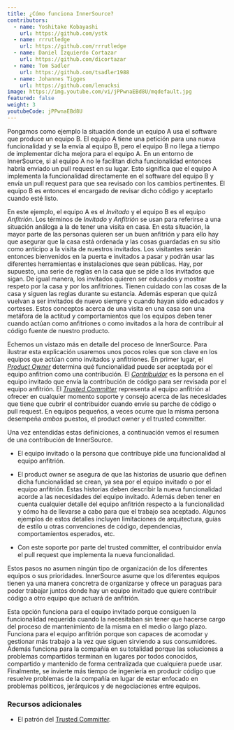 ```yaml
---
title: ¿Cómo funciona InnerSource?
contributors:
  - name: Yoshitake Kobayashi
    url: https://github.com/ystk
  - name: rrrutledge
    url: https://github.com/rrrutledge
  - name: Daniel Izquierdo Cortazar
    url: https://github.com/dicortazar
  - name: Tom Sadler
    url: https://github.com/tsadler1988
  - name: Johannes Tigges
    url: https://github.com/lenucksi
image: https://img.youtube.com/vi/jPPwnaEBd8U/mqdefault.jpg
featured: false
weight: 3
youtubeCode: jPPwnaEBd8U
---
```

<div class="paragraph">
<p>Pongamos como ejemplo la situación donde un equipo A usa el software que produce un equipo B.
El equipo A tiene una petición para una nueva funcionalidad y se la envía al equipo B, pero el equipo B no llega a tiempo de implementar dicha mejora para el equipo A.
En un entorno de InnerSource, si al equipo A no le facilitan dicha funcionalidad entonces habría enviado un pull request en su lugar.
Esto significa que el equipo A implementa la funcionalidad directamente en el software del equipo B y envía un pull request para que sea revisado con los cambios pertinentes.
El equipo B es entonces el encargado de revisar dicho código y aceptarlo cuando esté listo.</p>
</div>
<div class="paragraph">
<p>En este ejemplo, el equipo A es el <em>Invitado</em> y el equipo B es el equipo <em>Anfitrión</em>.
Los términos de <em>Invitado</em> y <em>Anfitrión</em> se usan para referirse a una situación análoga a la de tener una visita en casa.
En esta situación, la mayor parte de las personas quieren ser un buen anfitrión y para ello hay que asegurar que la casa está ordenada y las cosas guardadas en su sitio como anticipo a la visita de nuestros invitados. Los visitantes serán entonces bienvenidos en la puerta e invitados a pasar y podrán usar las diferentes herramientas e instalaciones que sean públicas.
Hay, por supuesto, una serie de reglas en la casa que se pide a los invitados que sigan.
De igual manera, los invitados quieren ser educados y mostrar respeto por la casa y por los anfitriones. Tienen cuidado con las cosas de la casa y siguen las reglas durante su estancia. Además esperan que quizá vuelvan a ser invitados de nuevo siempre y cuando hayan sido educados y corteses.
Estos conceptos acerca de una visita en una casa son una metáfora de la actitud  y comportamientos que los equipos deben tener cuando actúan como anfitriones o como invitados a la hora de contribuir al código fuente de nuestro producto.</p>
</div>
<div class="paragraph">
<p>Echemos un vistazo más en detalle del proceso de InnerSource.
Para ilustrar esta explicación usaremos unos pocos roles que son clave en los equipos que actúan como invitados y anfitriones.
En primer lugar, el <a href="https://innersourcecommons.org/learn/learning-path/product-owner"><em>Product Owner</em></a> determina qué funcionalidad puede ser aceptada por el equipo anfitrion como una contribución.
El <a href="https://innersourcecommons.org/learn/learning-path/contributor"><em>Contribuidor</em></a> es la persona en el equipo invitado que envía la contribución de código para ser revisada por el equipo anfitrión.
El <a href="https://innersourcecommons.org/learn/learning-path/trusted-committer"><em>Trusted Committer</em></a> representa al equipo anfitrión al ofrecer en cualquier momento soporte y consejo acerca de las necesidades que tiene que cubrir el contribuidor cuando envíe su parche de código o pull request.
En equipos pequeños, a veces ocurre que la misma persona desempeña <em>ambos</em> puestos, el product owner y el trusted committer.</p>
</div>
<div class="paragraph">
<p>Una vez entendidas estas definiciones, a continuación vemos el resumen de una contribución de InnerSource.</p>
</div>
<div class="ulist">
<ul>
<li>
<p>El equipo invitado o la persona que contribuye pide una funcionalidad al equipo anfitrión.</p>
</li>
<li>
<p>El product owner se asegura de que las historias de usuario que definen dicha funcionalidad se crean, ya sea por el equipo invitado o por el equipo anfitrión.
Estas historias deben describir la nueva funcionalidad acorde a las necesidades del equipo invitado.
Además deben tener en cuenta cualquier detalle del equipo anfitrión respecto a la funcionalidad y cómo ha de llevarse a cabo para que el trabajo sea aceptado.
Algunos ejemplos de estos detalles incluyen limitaciones de arquitectura, guías de estilo u otras convenciones de código, dependencias, comportamientos esperados, etc.</p>
</li>
<li>
<p>Con este soporte por parte del trusted committer, el contribuidor envía el pull request que implementa la nueva funcionalidad.</p>
</li>
</ul>
</div>
<div class="paragraph">
<p>Estos pasos no asumen ningún tipo de organización de los diferentes equipos o sus prioridades. InnerSource asume que los diferentes equipos tienen ya una manera concretra de organizarse y ofrece un paraguas para poder trabajar juntos donde hay un equipo invitado que quiere contribuir código a otro equipo que actuará de anfitrión.</p>
</div>
<div class="paragraph">
<p>Esta opción funciona para el equipo invitado porque consiguen la funcionalidad requerida cuando la necesitaban sin tener que hacerse cargo del proceso de mantenimiento de la misma en el medio o largo plazo.
Funciona para el equipo anfitrión porque son capaces de acomodar y gestionar más trabajo a la vez que siguen sirviendo a sus consumidores.
Además funciona para la compañía en su totalidad porque las soluciones a problemas compartidos terminan en lugares por todos conocidos, compartido y mantenido de forma centralizada que cualquiera puede usar.
Finalmente, se invierte más tiempo de ingeniería en producir código que resuelve problemas de la compañía en lugar de estar enfocado en problemas políticos, jerárquicos y de negociaciones entre equipos.</p>
</div>
<div class="sect2">
<h3 id="_recursos_adicionales">Recursos adicionales</h3>
<div class="ulist">
<ul>
<li>
<p>El patrón del <a href="https://github.com/InnerSourceCommons/InnerSourcePatterns/blob/master/patterns/2-structured/trusted-committer.md">Trusted Committer</a>.</p>
</li>
</ul>
</div>
</div>
<!--- This file autogenerated from https://github.com/InnerSourceCommons/InnerSourceLearningPath/blob/master/scripts -->